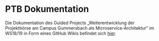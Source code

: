 # PTB Dokumentation

Die Dokumentation des Guided Projects „Weiterentwicklung der Projektbörse am Campus Gummersbach als Microservice-Architektur“ im WS18/19 in Form eines GitHub Wikis befindet sich [hier](https://github.com/Archi-Lab/ptb-documentation/wiki).
